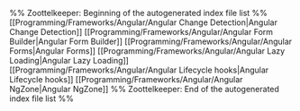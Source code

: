 %% Zoottelkeeper: Beginning of the autogenerated index file list  %%
 [[Programming/Frameworks/Angular/Angular Change Detection|Angular Change Detection]]
 [[Programming/Frameworks/Angular/Angular Form Builder|Angular Form Builder]]
 [[Programming/Frameworks/Angular/Angular Forms|Angular Forms]]
 [[Programming/Frameworks/Angular/Angular Lazy Loading|Angular Lazy Loading]]
 [[Programming/Frameworks/Angular/Angular Lifecycle hooks|Angular Lifecycle hooks]]
 [[Programming/Frameworks/Angular/Angular NgZone|Angular NgZone]]
%% Zoottelkeeper: End of the autogenerated index file list  %%
